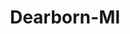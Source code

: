 ---
title: Dearborn-MI
slug: dearborn-mi
f_state:
- cms/state/michigan.md
f_locations:
- cms/payday-loan/advance-america-1908.md
- cms/payday-loan/advance-america-1909.md
- cms/payday-loan/advance-america-1910.md
- cms/payday-loan/advance-america-1923.md
- cms/payday-loan/check-go-9808.md
- cms/payday-loan/check-go-9847.md
- cms/payday-loan/mikes-party-store-number-3-20891.md
updated-on: '2024-05-30T13:41:28.615Z'
created-on: '2024-05-30T13:41:28.615Z'
published-on: '2024-05-30T13:54:32.469Z'
f_city: Dearborn
layout: '[city].html'
tags: city
---